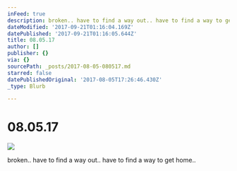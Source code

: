 ```yaml
---
inFeed: true
description: broken.. have to find a way out.. have to find a way to get home..
dateModified: '2017-09-21T01:16:04.169Z'
datePublished: '2017-09-21T01:16:05.644Z'
title: 08.05.17
author: []
publisher: {}
via: {}
sourcePath: _posts/2017-08-05-080517.md
starred: false
datePublishedOriginal: '2017-08-05T17:26:46.430Z'
_type: Blurb

---
```

# 08.05.17
![](https://the-grid-user-content.s3-us-west-2.amazonaws.com/9220b7f6-5c65-46d9-a431-4c50e2d7d363.jpg)

broken.. have to find a way out.. have to find a way to get home..
